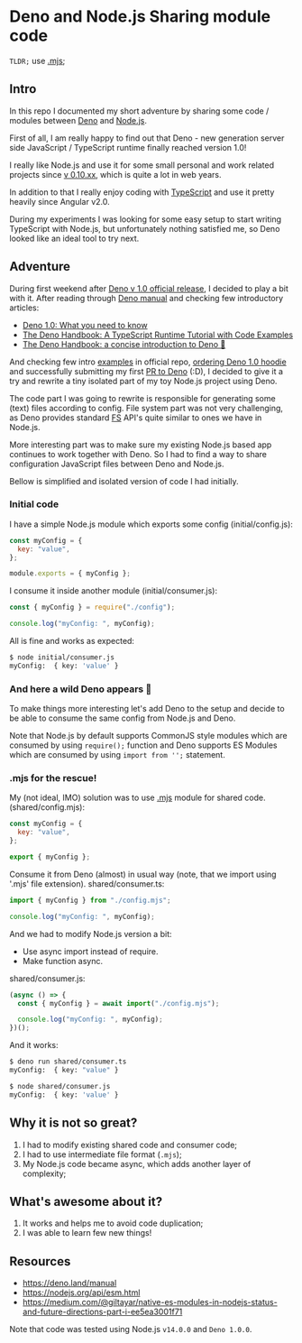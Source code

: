 # Deno and Node.js Sharing module code

`TLDR;` use [.mjs](#mjs-for-the-rescue);

## Intro

In this repo I documented my short adventure by sharing some code / modules between [Deno](https://deno.land/) and [Node.js](https://nodejs.org/).

First of all, I am really happy to find out that Deno - new generation server side JavaScript / TypeScript runtime finally reached version 1.0!

I really like Node.js and use it for some small personal and work related projects since [v 0.10.xx](https://nodejs.org/en/download/releases/), which is quite a lot in web years.

In addition to that I really enjoy coding with [TypeScript](https://www.typescriptlang.org/) and use it pretty heavily since Angular v2.0.

During my experiments I was looking for some easy setup to start writing TypeScript with Node.js, but unfortunately nothing satisfied me, so Deno looked like an ideal tool to try next.

## Adventure

During first weekend after [Deno v 1.0 official release](https://deno.land/v1), I decided to play a bit with it. After reading through [Deno manual](https://deno.land/manual/introduction) and checking few introductory articles:

- [Deno 1.0: What you need to know](https://blog.logrocket.com/deno-1-0-what-you-need-to-know/)
- [The Deno Handbook: A TypeScript Runtime Tutorial with Code Examples](https://www.freecodecamp.org/news/the-deno-handbook/)
- [The Deno Handbook: a concise introduction to Deno 🦕](https://flaviocopes.com/deno/)

And checking few intro [examples](https://deno.land/std/examples) in official repo, [ordering Deno 1.0 hoodie](https://deno.land/v1/hoodie) and successfully submitting my first [PR to Deno](https://github.com/denoland/deno/pull/5467) (:D), I decided to give it a try and rewrite a tiny isolated part of my toy Node.js project using Deno.

The code part I was going to rewrite is responsible for generating some (text) files according to config. File system part was not very challenging, as Deno provides standard [FS](https://deno.land/std/fs) API's quite similar to ones we have in Node.js.

More interesting part was to make sure my existing Node.js based app continues to work together with Deno. So I had to find a way to share configuration JavaScript files between Deno and Node.js.

Bellow is simplified and isolated version of code I had initially.

### Initial code

I have a simple Node.js module which exports some config (initial/config.js):

```js
const myConfig = {
  key: "value",
};

module.exports = { myConfig };
```

I consume it inside another module (initial/consumer.js):

```js
const { myConfig } = require("./config");

console.log("myConfig: ", myConfig);
```

All is fine and works as expected:

```bash
$ node initial/consumer.js
myConfig:  { key: 'value' }
```

### And here a wild Deno appears 🦕

To make things more interesting let's add Deno to the setup and decide to be able to consume the same config from Node.js and Deno.

Note that Node.js by default supports CommonJS style modules which are consumed by using `require();` function and Deno supports ES Modules which are consumed by using `import from '';` statement.

### .mjs for the rescue!

My (not ideal, IMO) solution was to use [.mjs](https://nodejs.org/api/esm.html) module for shared code.(shared/config.mjs):

```mjs
const myConfig = {
  key: "value",
};

export { myConfig };
```

Consume it from Deno (almost) in usual way (note, that we import using '.mjs' file extension). shared/consumer.ts:

```ts
import { myConfig } from "./config.mjs";

console.log("myConfig: ", myConfig);
```

And we had to modify Node.js version a bit:

- Use async import instead of require.
- Make function async.

shared/consumer.js:

```js
(async () => {
  const { myConfig } = await import("./config.mjs");

  console.log("myConfig: ", myConfig);
})();
```

And it works:

```bash
$ deno run shared/consumer.ts
myConfig:  { key: "value" }

$ node shared/consumer.js
myConfig:  { key: 'value' }
```

## Why it is not so great?

1. I had to modify existing shared code and consumer code;
2. I had to use intermediate file format (`.mjs`);
3. My Node.js code became async, which adds another layer of complexity;

## What's awesome about it?

1. It works and helps me to avoid code duplication;
2. I was able to learn few new things!

## Resources

- https://deno.land/manual
- https://nodejs.org/api/esm.html
- https://medium.com/@giltayar/native-es-modules-in-nodejs-status-and-future-directions-part-i-ee5ea3001f71

Note that code was tested using Node.js `v14.0.0` and `Deno 1.0.0`.
